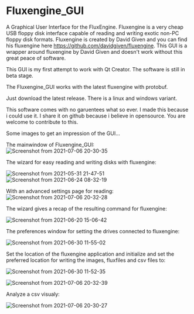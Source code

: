 # Fluxengine_GUI
A Graphical User Interface for the FluxEngine. Fluxengine is a very cheap USB floppy disk interface capable of reading and writing exotic non-PC floppy disk formats.
Fluxengine is created by David Given and you can find his fluxengine here https://github.com/davidgiven/fluxengine.
This GUI is a wrapper around fluxengine by David Given and doesn't work without this great peace of software.

This GUI is my first attempt to work with Qt Creator. The software is still in beta stage.

The Fluxengine_GUI works with the latest fluxengine with protobuf.

Just download the latest release. There is a linux and windows variant.

This software comes with no garuentees what so ever. I made this because i could use it.
I share it on github because i believe in opensource. You are welcome to contribute to this.

Some images to get an impression of the GUI...

The mainwindow of Fluxengine_GUI:
![Screenshot from 2021-07-06 20-30-35](https://user-images.githubusercontent.com/14984509/124649698-1e9e8580-de99-11eb-951c-2204a0d8be9c.png)


The wizard for easy reading and writing disks with fluxengine:

![Screenshot from 2021-05-31 21-47-51](https://user-images.githubusercontent.com/14984509/120235278-f8624600-c259-11eb-8a21-fd52ad9493f8.png)
![Screenshot from 2021-06-24 08-32-19](https://user-images.githubusercontent.com/14984509/123220110-ea58bb80-d4cd-11eb-888d-00556fb47ff0.png)

With an advanced settings page for reading:
![Screenshot from 2021-07-06 20-32-28](https://user-images.githubusercontent.com/14984509/124649942-6fae7980-de99-11eb-9c8d-1bd62fbbfcd1.png)

The wizard gives a recap of the resulting command for fluxengine:

![Screenshot from 2021-06-20 15-06-42](https://user-images.githubusercontent.com/14984509/122675338-38717480-d1d9-11eb-8906-b6f5504a2cd0.png)

The preferences window for setting the drives connected to fluxengine:

![Screenshot from 2021-06-30 11-55-02](https://user-images.githubusercontent.com/14984509/123941055-15de1900-d99a-11eb-8d6a-daba5c715481.png)

Set the location of the fluxengine application and initialize and set the preferred location for writing the images, fluxfiles  and csv files to:

![Screenshot from 2021-06-30 11-52-35](https://user-images.githubusercontent.com/14984509/123940812-d3b4d780-d999-11eb-84b3-87e68bcf5d4d.png)

![Screenshot from 2021-07-06 20-32-39](https://user-images.githubusercontent.com/14984509/124649964-7937e180-de99-11eb-9bbf-7d6cd4abfde6.png)


Analyze a csv visualy:

![Screenshot from 2021-07-06 20-30-27](https://user-images.githubusercontent.com/14984509/124649735-29591a80-de99-11eb-99c1-01e8f6823371.png)






